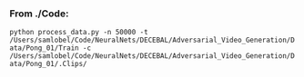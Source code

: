 ### From ./Code:
`python process_data.py -n 50000 -t /Users/samlobel/Code/NeuralNets/DECEBAL/Adversarial_Video_Generation/Data/Pong_01/Train -c /Users/samlobel/Code/NeuralNets/DECEBAL/Adversarial_Video_Generation/Data/Pong_01/.Clips/`